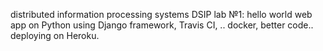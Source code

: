 distributed information processing systems
DSIP lab №1: hello world web app on Python using Django framework, Travis CI, .. docker, better code.. deploying on Heroku.
